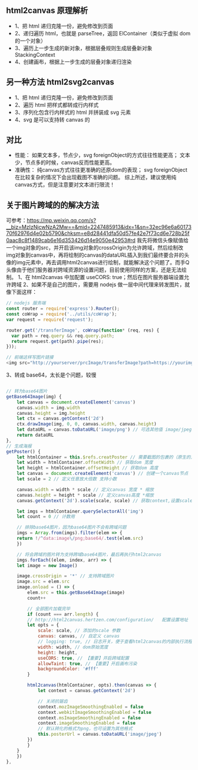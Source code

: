 ## html2canvas 原理解析
- 1、把 html 递归克隆一份，避免修改到页面
- 2、递归遍历 html，也就是 parseTree，返回 ElContainer（类似于虚拟 dom 的一个对象）
- 3、遍历上一步生成的新对象，根据层叠规则生成层叠新对象 StackingContext
- 4、创建画布，根据上一步生成的层叠对象递归渲染

## 另一种方法 html2svg2canvas
- 1、把 html 递归克隆一份，避免修改到页面
- 2、遍历 html 把样式都转成行内样式
- 3、序列化包含行内样式的 html 并拼装成 svg 元素
- 4、svg 是可以支持转 canvas 的

## 对比
- 性能：
如果文本多，节点少，svg foreignObject的方式往往性能更高；
文本少，节点多的时候，canvas反而性能更高。
- 准确性：
纯canvas方式往往更准确的还原dom的表现；
svg foreignObject在比较复杂的情况下会出现截图不准确的问题。
综上所述，建议使用纯canvas方式，但是注意要对文本进行限流！

## 关于图片跨域的的解决方法
可参考：https://mp.weixin.qq.com/s?__biz=MzIzNjcwNzA2Mw==&mid=2247485913&idx=1&sn=32ec96e6a6017370f62976d4e02b5790&chksm=e8d28441dfa50d57fe42e7f73cd6e728b25f0aac8c8f1489cab6e16d353426d14e9050e42953#rd
我先将微信头像赋值给一个img对象的src，并开启该img对象的crossOrigin为允许跨域，然后绘制改img对象到canvas中，再将绘制的canvas的dataURL插入到我们最终要合并的头像的img元素中，再去调用html2canvas进行绘制，就能解决这个问题了。而手Q头像由于他们服务器对跨域资源的设置问题，目前使用同样的方案，还是无法绘制。
1、在 html2canvas 中加配置 useCORS: true；然后在图片服务器端设置允许跨域
2、如果不是自己的图片，需要用 nodejs 做一层中间代理来转发图片，就像下面这样：
```js
// nodejs 服务端
const router = require('express').Router();
const coWrap = require('../utils/coWrap');
var request = require('request');

router.get('/transferImage', coWrap(function* (req, res) {
  var path = req.query && req.query.path;
  return request.get(path).pipe(res);
}));

// 前端这样写图片链接
<img src="http://yourserver/prcImage/transferImage?path=https://yourimg.png">
```
3、转成 base64，太长是个问题，较慢
```js

// 转为base64图片
getBase64Image(img) {
    let canvas = document.createElement('canvas')
    canvas.width = img.width
    canvas.height = img.height
    let ctx = canvas.getContext('2d')
    ctx.drawImage(img, 0, 0, canvas.width, canvas.height)
    let dataURL = canvas.toDataURL('image/png') // 可选其他值 image/jpeg
    return dataURL
},
// 生成海报
getPoster() {
    let htmlContainer = this.$refs.creatPoster // 需要截图的包裹的（原生的）DOM 对象
    let width = htmlContainer.offsetWidth // 获取dom 宽度
    let height = htmlContainer.offsetHeight // 获取dom 高度
    let canvas = document.createElement('canvas') // 创建一个canvas节点
    let scale = 2 // 定义任意放大倍数 支持小数

    canvas.width = width * scale // 定义canvas 宽度 * 缩放
    canvas.height = height * scale // 定义canvas高度 *缩放
    canvas.getContext('2d').scale(scale, scale) // 获取context,设置scale

    let imgs = htmlContainer.querySelectorAll('img')
    let count = 0 // 计数用

    // 排除base64图片，因为base64图片不会有跨域问题
    imgs = Array.from(imgs).filter(elem => {
    return !/^data:image\/png;base64/.test(elem.src)
    })

    // 将会跨域的图片转为支持跨域base64图片，最后再执行html2canvas
    imgs.forEach((elem, index, arr) => {
    let image = new Image()

    image.crossOrigin = '*' // 支持跨域图片
    image.src = elem.src
    image.onload = () => {
        elem.src = this.getBase64Image(image)
        count++

        // 全部图片加载完毕
        if (count === arr.length) {
        // http://html2canvas.hertzen.com/configuration/   配置设置地址
        let opts = {
            scale: scale, // 添加的scale 参数
            canvas: canvas, // 自定义 canvas
            // logging: true, // 日志开关，便于查看html2canvas的内部执行流程
            width: width, // dom原始宽度
            height: height,
            useCORS: true, // 【重要】开启跨域配置
            allowTaint: true, // 【重要】开启画布污染
            backgroundColor: '#fff'
        }

        html2canvas(htmlContainer, opts).then(canvas => {
            let context = canvas.getContext('2d')

            // 关闭抗锯齿
            context.mozImageSmoothingEnabled = false
            context.webkitImageSmoothingEnabled = false
            context.msImageSmoothingEnabled = false
            context.imageSmoothingEnabled = false
            // 默认转化的格式为png，也可设置为其他格式
            this.posterUrl = canvas.toDataURL('image/jpeg')
        })
        }
    }
    })
},
```